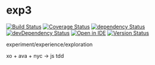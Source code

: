 # exp3

<a href="https://travis-ci.org/forceuser/exp3" target="_blank">![Build Status](https://travis-ci.org/forceuser/exp3.svg?branch=master)</a>
<a href="(https://coveralls.io/github/forceuser/exp3?branch=master" target="_blank">![Coverage Status](https://coveralls.io/repos/github/forceuser/exp3/badge.svg?branch=master)</a>
<a href="https://david-dm.org/forceuser/exp3" target="_blank">![dependency Status](https://david-dm.org/forceuser/exp3.svg)</a>
<a href="https://david-dm.org/forceuser/exp3#info=devDependencies" target="_blank">![devDependency Status](https://david-dm.org/forceuser/exp3/dev-status.svg)</a>
<a href="https://ide.c9.io/forceuserz/exp3" target="_blank">![Open in IDE](https://img.shields.io/badge/c9.io-edit-2196F3.svg)</a>
[![Version Status](https://img.shields.io/github/release/forceuser/exp3.svg)](https://github.com/forceuser/exp3/releases)

experiment/experience/exploration

xo + ava + nyc -> js tdd

